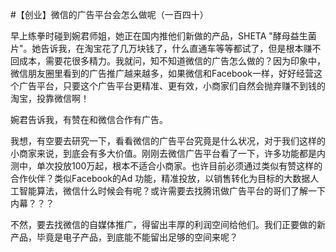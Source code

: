 #【创业】微信的广告平台会怎么做呢（一百四十）

早上练拳时碰到婉君师姐，她正在国内推他们新做的产品，SHETA "酵母益生菌片"。她告诉我，在淘宝花了几万块钱了，什么直通车等等都试了，但是根本赚不回成本，需要花很多精力。我就问，知不知道微信的广告怎么做的？因为印象中，微信朋友圈里看到的广告推广越来越多，如果微信和Facebook一样，好好经营这个广告平台，只要这个广告平台更精准、更有效，小商家们自然会抛弃赚不到钱的淘宝，投靠微信啊！

婉君告诉我，有赞在和微信合作有广告。

我想，有空要去研究一下，看看微信的广告平台究竟是什么状况，对于我们这样的小商家来说，到底会有多大价值。刚刚去微信广告平台看了一下，许多功能都是内测中，单次投放100万起，根本不适合小商家。也许目前必须通过类似有赞这样的合作伙伴？类似Facebook的Ad 功能，精准投放，以销售转化为目标的大数据人工智能算法，微信什么时候会有呢？或许需要去找腾讯做广告平台的哥们了解一下内幕？？？

不然，要去找微信的自媒体推广，得留出丰厚的利润空间给他们。我们正要做的新产品，毕竟是电子产品，到底能不能留出足够的空间来呢？